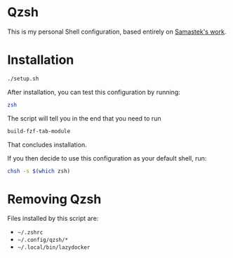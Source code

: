 # Qzsh

This is my personal Shell configuration, based entirely on [Samastek's work](https://github.com/samastek/czsh).

# Installation
```bash
./setup.sh
```
After installation, you can test this configuration by running:
```bash
zsh
```
The script will tell you in the end that you need to run

```bash
build-fzf-tab-module
```

That concludes installation.

If you then decide to use this configuration as your default shell, run:
```bash
chsh -s $(which zsh)
```

# Removing Qzsh
Files installed by this script are:
- `~/.zshrc`
-  `~/.config/qzsh/*`
-  `~/.local/bin/lazydocker`




